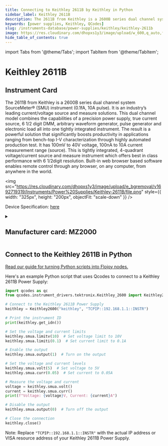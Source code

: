 ```yaml
---
title: Connecting to Keithley 2611B by Keithley in Python
sidebar_label: Keithley 2611B
description: The 2611B from Keithley is a 2600B series dual channel system SourceMeter® (SMU) instrument (0.1fA, 10A pulse). It is an industry’s leading current/voltage source and measure solutions. This dual channel model combines the capabilities of a precision power supply, true current source, 6 1/2 digit DMM, arbitrary waveform generator, pulse generator and electronic load all into one tightly integrated instrument. The result is a powerful solution that significantly boosts productivity in applications ranging from bench-top I-V characterization through highly automated production test. It has 100mV to 40V voltage, 100nA to 10A current measurement range (source). This is tightly integrated, 4-quadrant voltage/current source and measure instrument which offers best in class performance with 6 1/2digit resolution. Built-in web browser based software enables remote control through any browser, on any computer, from anywhere in the world.
keywords: [power supplies, Keithley, QCodes]
slug: /instruments-database/power-supplies/keithley/keithley-2611b
image: https://res.cloudinary.com/dhopxs1y3/image/upload/w_600,q_auto,f_auto/e_bgremoval/v1692719319/Instruments/Power%20Supplies/Keithley-2611B/file.jpg
hide_table_of_contents: true
---
```


import Tabs from '@theme/Tabs';
import TabItem from '@theme/TabItem';

# Keithley 2611B

## Instrument Card

<div className="flex">

<div>

The 2611B from Keithley is a 2600B series dual channel system SourceMeter® (SMU) instrument (0.1fA, 10A pulse). It is an industry’s leading current/voltage source and measure solutions. This dual channel model combines the capabilities of a precision power supply, true current source, 6 1/2 digit DMM, arbitrary waveform generator, pulse generator and electronic load all into one tightly integrated instrument. The result is a powerful solution that significantly boosts productivity in applications ranging from bench-top I-V characterization through highly automated production test. It has 100mV to 40V voltage, 100nA to 10A current measurement range (source). This is tightly integrated, 4-quadrant voltage/current source and measure instrument which offers best in class performance with 6 1/2digit resolution. Built-in web browser based software enables remote control through any browser, on any computer, from anywhere in the world.

</div>

<img src="https://res.cloudinary.com/dhopxs1y3/image/upload/e_bgremoval/v1692719319/Instruments/Power%20Supplies/Keithley-2611B/file.png" style={{ width: "325px", height: "200px", objectFit: "scale-down" }} />

</div>

<div className="flex text-center">

<p>Device Specification: <a target="\_blank" href="https://download.tek.com/manual/SPEC-2612B_B_Feb_2014.pdf">here</a></p>

</div>

<details style={{ marginTop: "15px"}}>
<summary><h2>Manufacturer card: MZ2000</h2></summary>

<img src="https://res.cloudinary.com/dhopxs1y3/image/upload/v1692806202/Instruments/Vendor%20Logos/Keithley.png" style={{ width: "100%", height: "170px",objectFit: "scale-down" }} />

Keithley Instruments is a measurement and instrument company headquartered in Solon, Ohio, that develops, manufactures, markets, and sells data acquisition products, as well as complete systems for high-volume production and assembly testing.

<ul>
  <li>Headquarters: Cleveland, Ohio, United States</li>
  <li>Yearly Revenue (millions, USD): 110.6</li>
  <li>Vendor Website: <a href="https://www.tek.com/en">here</a></li>
</ul>
</details>

## Connect to the Keithley 2611B in Python

[Read our guide for turning Python scripts into Flojoy nodes.](https://docs.flojoy.ai/custom-nodes/creating-custom-node/)
<Tabs>

<TabItem value="Flojoy" label="Flojoy" className="flojoy-instrument-tabs">

<NodeCardCollection category='WIDGET2000' manufacturer='MZ2000'></NodeCardCollection>

</TabItem>
<TabItem value="QCodes" label="QCodes">

Here's an example Python script that uses Qcodes to connect to a Keithley 2611B Power Supply:

```python
import qcodes as qc
from qcodes.instrument_drivers.tektronix.Keithley_2600 import Keithley2600

# Connect to the Keithley 2611B Power Supply
keithley = Keithley2600("keithley", "TCPIP::192.168.1.1::INSTR")

# Print the instrument ID
print(keithley.get_idn())

# Set the voltage and current limits
keithley.smua.limitv(10)  # Set voltage limit to 10V
keithley.smua.limiti(0.1)  # Set current limit to 0.1A

# Enable the output
keithley.smua.output(1)  # Turn on the output

# Set the voltage and current levels
keithley.smua.volt(5)  # Set voltage to 5V
keithley.smua.curr(0.05)  # Set current to 0.05A

# Measure the voltage and current
voltage = keithley.smua.volt()
current = keithley.smua.curr()
print(f"Voltage: {voltage}V, Current: {current}A")

# Disable the output
keithley.smua.output(0)  # Turn off the output

# Close the connection
keithley.close()
```

Note: Replace `"TCPIP::192.168.1.1::INSTR"` with the actual IP address or VISA resource address of your Keithley 2611B Power Supply.

</TabItem>
</Tabs>